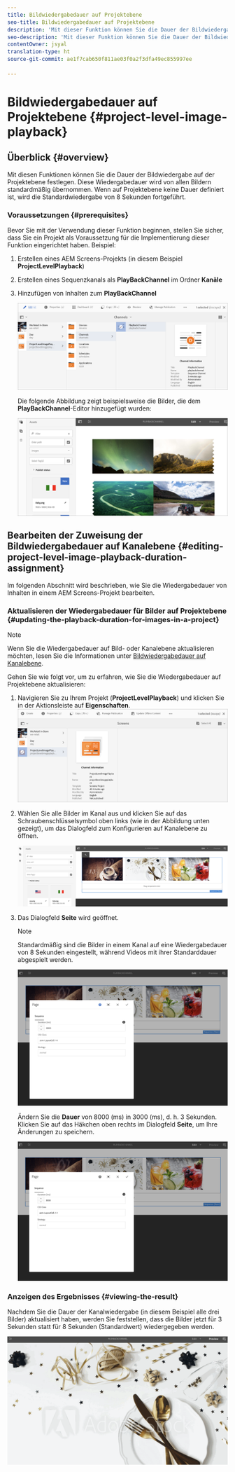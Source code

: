 ```yaml
---
title: Bildwiedergabedauer auf Projektebene
seo-title: Bildwiedergabedauer auf Projektebene
description: 'Mit dieser Funktion können Sie die Dauer der Bildwiedergabe auf der Projektebene festlegen. '
seo-description: 'Mit dieser Funktion können Sie die Dauer der Bildwiedergabe auf der Projektebene festlegen. '
contentOwner: jsyal
translation-type: ht
source-git-commit: ae1f7cab650f811ae03f0a2f3dfa49ec855997ee

---
```



# Bildwiedergabedauer auf Projektebene {#project-level-image-playback}

## Überblick {#overview}

Mit diesen Funktionen können Sie die Dauer der Bildwiedergabe auf der Projektebene festlegen. Diese Wiedergabedauer wird von allen Bildern standardmäßig übernommen. Wenn auf Projektebene keine Dauer definiert ist, wird die Standardwiedergabe von 8 Sekunden fortgeführt.

### Voraussetzungen {#prerequisites}

Bevor Sie mit der Verwendung dieser Funktion beginnen, stellen Sie sicher, dass Sie ein Projekt als Voraussetzung für die Implementierung dieser Funktion eingerichtet haben. Beispiel:

1. Erstellen eines AEM Screens-Projekts (in diesem Beispiel **ProjectLevelPlayback**)

1. Erstellen eines Sequenzkanals als **PlayBackChannel** im Ordner **Kanäle**

1. Hinzufügen von Inhalten zum **PlayBackChannel**

   ![Assets](assets/image_playback1.png)

   Die folgende Abbildung zeigt beispielsweise die Bilder, die dem **PlayBackChannel**-Editor hinzugefügt wurden:

   ![Assets](assets/image_playback2.png)

## Bearbeiten der Zuweisung der Bildwiedergabedauer auf Kanalebene {#editing-project-level-image-playback-duration-assignment}

Im folgenden Abschnitt wird beschrieben, wie Sie die Wiedergabedauer von Inhalten in einem AEM Screens-Projekt bearbeiten.

### Aktualisieren der Wiedergabedauer für Bilder auf Projektebene {#updating-the-playback-duration-for-images-in-a-project}


>[!NOTE]
>Wenn Sie die Wiedergabedauer auf Bild- oder Kanalebene aktualisieren möchten, lesen Sie die Informationen unter [Bildwiedergabedauer auf Kanalebene](channel-level-image-playback.md).

Gehen Sie wie folgt vor, um zu erfahren, wie Sie die Wiedergabedauer auf Projektebene aktualisieren:

1. Navigieren Sie zu Ihrem Projekt (**ProjectLevelPlayback**) und klicken Sie in der Aktionsleiste auf **Eigenschaften**.
   ![Assets](assets/image_playback3.png)

1. Wählen Sie alle Bilder im Kanal aus und klicken Sie auf das Schraubenschlüsselsymbol oben links (wie in der Abbildung unten gezeigt), um das Dialogfeld zum Konfigurieren auf Kanalebene zu öffnen.

   ![screen_shot_2019-06-25at95945am](assets/screen_shot_2019-06-25at95945am.png)

1. Das Dialogfeld **Seite** wird geöffnet.

   >[!NOTE]
   >
   >Standardmäßig sind die Bilder in einem Kanal auf eine Wiedergabedauer von 8 Sekunden eingestellt, während Videos mit ihrer Standarddauer abgespielt werden.

   ![screen_shot_2019-06-25at100343am](assets/screen_shot_2019-06-25at100343am.png)

   Ändern Sie die **Dauer** von 8000 (ms) in 3000 (ms), d. h. 3 Sekunden. Klicken Sie auf das Häkchen oben rechts im Dialogfeld **Seite**, um Ihre Änderungen zu speichern.

   ![screen_shot_2019-06-25at101527am](assets/screen_shot_2019-06-25at101527am.png)

### Anzeigen des Ergebnisses {#viewing-the-result}

Nachdem Sie die Dauer der Kanalwiedergabe (in diesem Beispiel alle drei Bilder) aktualisiert haben, werden Sie feststellen, dass die Bilder jetzt für 3 Sekunden statt für 8 Sekunden (Standardwert) wiedergegeben werden.

![channel_preview](assets/channel_preview.gif)

